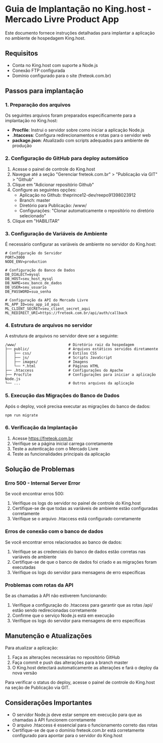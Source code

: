 # Guia de Implantação no King.host - Mercado Livre Product App

Este documento fornece instruções detalhadas para implantar a aplicação no ambiente de hospedagem King.host.

## Requisitos

- Conta no King.host com suporte a Node.js
- Conexão FTP configurada
- Domínio configurado para o site (freteok.com.br)

## Passos para implantação

### 1. Preparação dos arquivos

Os seguintes arquivos foram preparados especificamente para a implantação no King.host:

- **Procfile**: Instrui o servidor sobre como iniciar a aplicação Node.js
- **.htaccess**: Configura redirecionamentos e rotas para o servidor web
- **package.json**: Atualizado com scripts adequados para ambiente de produção

### 2. Configuração do GitHub para deploy automático

1. Acesse o painel de controle do King.host
2. Navegue até a seção "Gerenciar freteok.com.br" > "Publicação via GIT" > "Github"
3. Clique em "Adicionar repositório Github"
4. Configure as seguintes opções:
   - Aplicação no Github: theprince12-dev/reepo91398023912
   - Branch: master
   - Diretório para Publicação: /www/
   - Configurações: "Clonar automaticamente o repositório no diretório selecionado"
5. Clique em "HABILITAR"

### 3. Configuração de Variáveis de Ambiente

É necessário configurar as variáveis de ambiente no servidor do King.host:

```
# Configuração do Servidor
PORT=3000
NODE_ENV=production

# Configuração do Banco de Dados
DB_DIALECT=mysql
DB_HOST=seu_host_mysql
DB_NAME=seu_banco_de_dados
DB_USER=seu_usuario
DB_PASSWORD=sua_senha

# Configuração da API do Mercado Livre
ML_APP_ID=seu_app_id_aqui
ML_CLIENT_SECRET=seu_client_secret_aqui
ML_REDIRECT_URI=https://freteok.com.br/api/auth/callback
```

### 4. Estrutura de arquivos no servidor

A estrutura de arquivos no servidor deve ser a seguinte:

```
/www/                        # Diretório raiz da hospedagem
├── public/                  # Arquivos estáticos servidos diretamente
│   ├── css/                 # Estilos CSS
│   ├── js/                  # Scripts JavaScript
│   ├── images/              # Imagens
│   └── *.html               # Páginas HTML
├── .htaccess                # Configurações do Apache
├── Procfile                 # Configurações para iniciar a aplicação Node.js
└── ...                      # Outros arquivos da aplicação
```

### 5. Execução das Migrações do Banco de Dados

Após o deploy, você precisa executar as migrações do banco de dados:

```bash
npm run migrate
```

### 6. Verificação da Implantação

1. Acesse https://freteok.com.br
2. Verifique se a página inicial carrega corretamente
3. Teste a autenticação com o Mercado Livre
4. Teste as funcionalidades principais da aplicação

## Solução de Problemas

### Erro 500 - Internal Server Error

Se você encontrar erros 500:
1. Verifique os logs do servidor no painel de controle do King.host
2. Certifique-se de que todas as variáveis de ambiente estão configuradas corretamente
3. Verifique se o arquivo .htaccess está configurado corretamente

### Erros de conexão com o banco de dados

Se você encontrar erros relacionados ao banco de dados:
1. Verifique se as credenciais do banco de dados estão corretas nas variáveis de ambiente
2. Certifique-se de que o banco de dados foi criado e as migrações foram executadas
3. Verifique os logs do servidor para mensagens de erro específicas

### Problemas com rotas da API

Se as chamadas à API não estiverem funcionando:
1. Verifique a configuração do .htaccess para garantir que as rotas /api/ estão sendo redirecionadas corretamente
2. Confirme que o serviço Node.js está em execução
3. Verifique os logs do servidor para mensagens de erro específicas

## Manutenção e Atualizações

Para atualizar a aplicação:

1. Faça as alterações necessárias no repositório GitHub
2. Faça commit e push das alterações para a branch master
3. O King.host detectará automaticamente as alterações e fará o deploy da nova versão

Para verificar o status do deploy, acesse o painel de controle do King.host na seção de Publicação via GIT.

## Considerações Importantes

- O servidor Node.js deve estar sempre em execução para que as chamadas à API funcionem corretamente
- O arquivo .htaccess é essencial para o funcionamento correto das rotas
- Certifique-se de que o domínio freteok.com.br está corretamente configurado para apontar para o servidor do King.host
